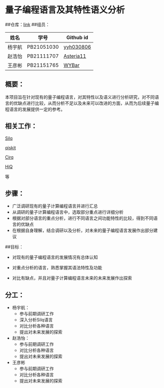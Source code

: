 # 量子编程语言及其特性语义分析
##仓库：[link](https://github.com/yyh030806/2023Fall-CS-teamworks)
##组员：

| 姓名   | 学号       | Github id                                  |
| ------ | ---------- | ------------------------------------------ |
| 杨宇航 | PB21051030 | [yyh030806](https://github.com/odeinjul)   |
| 赵浩怡 | PB21111707 | [ Asteria11](https://github.com/Asteria11) |
| 王彦彬 | PB21151765 | [WYBar](https://github.com/WYBar)          |

## 概要：

本项目旨在针对现有的量子编程语言，对其特性以及语义进行分析研究，对不同语言的优缺点进行比较，从而分析不足以及未来可以改进的方面，从而为后续量子编程语言的发展提供一定的参考。

## 相关工作：

[Silq](https://silq.ethz.ch)

[qiskit](https://www.ibm.com/quantum/qiskit)

[Cirq](https://github.com/quantumlib/Cirq)

[HiQ](https://hiq.huaweicloud.com/home)

等

## 步骤：

* 广泛调研现有的量子计算编程语言并进行汇总
* 从调研的量子计算编程语言中，选取部分重点进行详细分析
* 根据对部分语言的重点分析，进行不同语言之间功能特性的比较，得到不同语言的优缺点
* 在根据自身理解，结合调研以及分析，对未来的量子编程语言发展作出部分建议

##目标：

* 对现有的量子编程语言的发展情况有总体认知

* 对重点分析的语言，熟悉掌握其语法特性及功能
* 对比有缺点，并且对量子计算编程语言未来的未来发展作出探索

## 分工：

* 杨宇航：
  * 参与前期调研工作
  * 深入分析Silq语言
  * 对比分析各种语言
  * 提出对未来发展的探索
* 赵浩怡：
  * 参与前期调研工作
  * 对比分析各种语言
  * 提出对未来发展的探索
* 王彦彬
  * 参与前期调研工作
  * 对比分析各种语言
  * 提出对未来发展的探索
